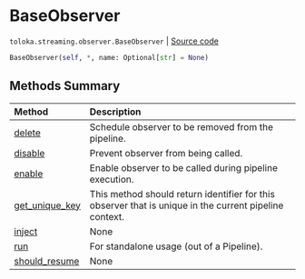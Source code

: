 # BaseObserver
`toloka.streaming.observer.BaseObserver` | [Source code](https://github.com/Toloka/toloka-kit/blob/v1.2.1/src/streaming/observer.py#L25)

```python
BaseObserver(self, *, name: Optional[str] = None)
```

## Methods Summary

| Method | Description |
| :------| :-----------|
[delete](toloka.streaming.observer.BaseObserver.delete.md)| Schedule observer to be removed from the pipeline.
[disable](toloka.streaming.observer.BaseObserver.disable.md)| Prevent observer from being called.
[enable](toloka.streaming.observer.BaseObserver.enable.md)| Enable observer to be called during pipeline execution.
[get_unique_key](toloka.streaming.observer.BaseObserver.get_unique_key.md)| This method should return identifier for this observer that is unique in the current pipeline context.
[inject](toloka.streaming.observer.BaseObserver.inject.md)| None
[run](toloka.streaming.observer.BaseObserver.run.md)| For standalone usage (out of a Pipeline).
[should_resume](toloka.streaming.observer.BaseObserver.should_resume.md)| None
